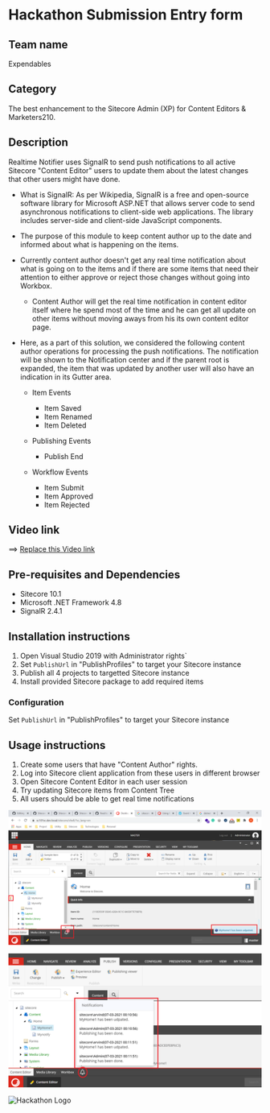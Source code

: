# Hackathon Submission Entry form

## Team name
Expendables

## Category
The best enhancement to the Sitecore Admin (XP) for Content Editors & Marketers210.

## Description
Realtime Notifier uses SignalR to send push notifications to all active Sitecore "Content Editor" users to update them about the latest changes that other users might have done.  

  - What is SignalR: As per Wikipedia, SignalR is a free and open-source software library for Microsoft ASP.NET that allows server code to send asynchronous notifications to client-side web applications. The library includes server-side and client-side JavaScript components.
  - The purpose of this module to keep content author up to the date and informed about what is happening on the items.
  - Currently content author doesn't get any real time notification about what is going on to the items and if there are some items that need their attention to either approve or reject those changes without going into Workbox.
    - Content Author will get the real time notification in content editor itself where he spend most of the time and he can get all update on other items without moving aways from his its own content editor page. 

  - Here, as a part of this solution, we considered the following content author operations for processing the push notifications. The notification will be shown to the Notification center and if the parent root is expanded, the item that was updated by another user will also have an indication in its Gutter area.
    - Item Events 
		- Item Saved
		- Item Renamed
		- Item Deleted

    - Publishing Events
		- Publish End

    - Workflow Events
		- Item Submit
		- Item Approved
		- Item Rejected

## Video link

⟹ [Replace this Video link](#video-link)



## Pre-requisites and Dependencies

- Sitecore 10.1
- Microsoft .NET Framework 4.8
- SignalR 2.4.1



## Installation instructions

1. Open Visual Studio 2019 with Administrator rights`
2. Set `PublishUrl` in "PublishProfiles" to target your Sitecore instance
3. Publish all 4 projects to targetted Sitecore instance
4. Install provided Sitecore package to add required items


### Configuration
Set `PublishUrl` in "PublishProfiles" to target your Sitecore instance


## Usage instructions
1. Create some users that have "Content Author" rights. 
2. Log into Sitecore client application from these users in different browser 
3. Open Sitecore Content Editor in each user session
4. Try updating Sitecore items from Content Tree
5. All users should be able to get real time notifications


![Realtime Notification](docs/images/gutter-notification.png?raw=true "Realtime Notification")

![Realtime Notification](docs/images/bell-notifications.png?raw=true "Realtime Notification")


![Hackathon Logo](docs/images/hackathon.png?raw=true "Hackathon Logo")

